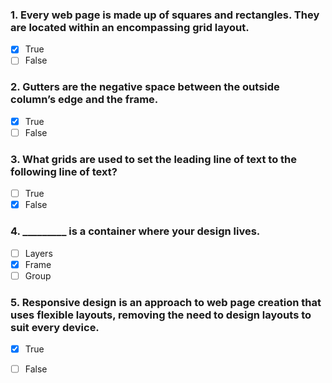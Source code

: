 ### 1. Every web page is made up of squares and rectangles. They are located within an encompassing grid layout.

- [x] True
- [ ] False

### 2. Gutters are the negative space between the outside column’s edge and the frame.

- [x] True
- [ ] False

### 3. What grids are used to set the leading line of text to the following line of text?

- [ ] True
- [x] False

### 4. _________ is a container where your design lives. 

- [ ] Layers
- [x] Frame
- [ ] Group

### 5. Responsive design is an approach to web page creation that uses flexible layouts, removing the need to design layouts to suit every device.

- [x] True
- [ ] False

